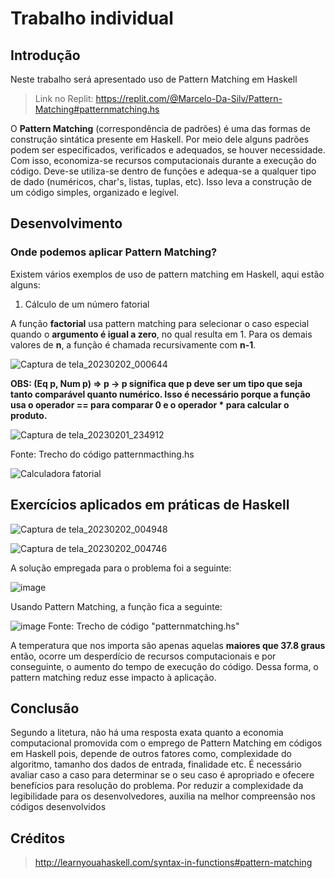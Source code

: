# Trabalho individual 

## Introdução
Neste trabalho será apresentado uso de Pattern Matching em Haskell
> Link no Replit: https://replit.com/@Marcelo-Da-Silv/Pattern-Matching#patternmatching.hs

O **Pattern Matching** (correspondência de padrões) é uma das formas de construção sintática presente em Haskell. Por meio dele alguns padrões podem ser especificados, verificados e adequados, se houver necessidade. Com isso, economiza-se recursos computacionais durante a execução do código.
Deve-se utiliza-se dentro de funções e adequa-se a qualquer tipo de dado (numéricos, char's, listas, tuplas, etc). Isso leva a construção de um código simples, organizado e legível. 

## Desenvolvimento

### Onde podemos aplicar Pattern Matching?

Existem vários exemplos de uso de pattern matching em Haskell, aqui estão alguns:

1. Cálculo de um número fatorial

A função **factorial** usa pattern matching para selecionar o caso especial quando o **argumento é igual a zero**, no qual resulta em 1. Para os demais valores de **n**, a função é chamada recursivamente com **n-1**.

![Captura de tela_20230202_000644](https://user-images.githubusercontent.com/42869269/216221786-89d63b37-ad75-47ea-9967-6e192167e40b.png)

**OBS: (Eq p, Num p) => p -> p significa que p deve ser um tipo que seja tanto comparável quanto numérico. Isso é necessário porque a função usa o operador == para comparar 0 e o operador * para calcular o produto.**

![Captura de tela_20230201_234912](https://user-images.githubusercontent.com/42869269/216219182-93e21ef2-b9b8-488e-ae7d-ded2c6147ad3.png)


Fonte: Trecho do código patternmacthing.hs
 
 ![Calculadora fatorial](https://user-images.githubusercontent.com/42869269/216217474-db67c7a5-524b-4321-8540-72c19316e968.png)
 
 
## Exercícios aplicados em práticas de Haskell
  ![Captura de tela_20230202_004948](https://user-images.githubusercontent.com/42869269/216227130-b0727781-eae7-4b2b-a6c5-2e06a22b68f4.png)

  
  ![Captura de tela_20230202_004746](https://user-images.githubusercontent.com/42869269/216226907-a1d3a85a-b255-4b31-a28e-1c909639131d.png)
  
  A solução empregada para o problema foi a seguinte:
  
  
  ![image](https://user-images.githubusercontent.com/42869269/216227584-137082fa-cfb3-4c10-9af1-00061fa7eb5f.png)
  
  Usando Pattern Matching, a função fica a seguinte:
  
  
  ![image](https://user-images.githubusercontent.com/42869269/216228163-30e1cc50-6e25-45bf-93f6-b0dfe478e0c1.png)
  Fonte: Trecho de código "patternmatching.hs"


  A temperatura que nos importa são apenas aquelas **maiores que 37.8 graus** então, ocorre um desperdício de recursos computacionais e por conseguinte, o aumento do tempo de execução do código. Dessa forma, o pattern matching reduz esse impacto à aplicação.






## Conclusão
Segundo a litetura, não há uma resposta exata quanto a economia computacional promovida com o emprego de Pattern Matching em códigos em Haskell pois, depende de outros fatores como, complexidade do algoritmo, tamanho dos dados de entrada, finalidade etc.
É necessário avaliar caso a caso para determinar se o seu caso é apropriado e ofecere benefícios para resolução do problema.
Por reduzir a complexidade da legibilidade para os desenvolvedores, auxilia na melhor compreensão nos códigos desenvolvidos


## Créditos

> http://learnyouahaskell.com/syntax-in-functions#pattern-matching
